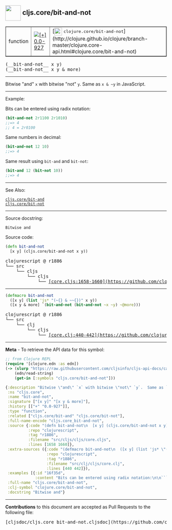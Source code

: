 ## <img width="48px" valign="middle" src="http://i.imgur.com/Hi20huC.png"> cljs.core/bit-and-not

 <table border="1">
<tr>

<td>function</td>
<td><a href="https://github.com/cljsinfo/cljs-api-docs/tree/0.0-927"><img valign="middle" alt="[+] 0.0-927" src="https://img.shields.io/badge/+-0.0--927-lightgrey.svg"></a> </td>
<td>
[<img height="24px" valign="middle" src="http://i.imgur.com/1GjPKvB.png"> <samp>clojure.core/bit-and-not</samp>](http://clojure.github.io/clojure/branch-master/clojure.core-api.html#clojure.core/bit-and-not)
</td>
</tr>
</table>

 <samp>
(__bit-and-not__ x y)<br>
</samp>
 <samp>
(__bit-and-not__ x y & more)<br>
</samp>

---

Bitwise "and" `x` with bitwise "not" `y`.  Same as `x & ~y` in JavaScript.

---

Example:

Bits can be entered using radix notation:

```clj
(bit-and-not 2r1100 2r1010)
;;=> 4
;; 4 = 2r0100
```

Same numbers in decimal:

```clj
(bit-and-not 12 10)
;;=> 4
```

Same result using `bit-and` and `bit-not`:

```clj
(bit-and 12 (bit-not 10))
;;=> 4
```

---

See Also:

[`cljs.core/bit-and`](cljs.core_bit-and.md)<br>
[`cljs.core/bit-not`](cljs.core_bit-not.md)<br>

---

Source docstring:

```
Bitwise and
```

Source code:

```clj
(defn bit-and-not
  [x y] (cljs.core/bit-and-not x y))
```

 <pre>
clojurescript @ r1886
└── src
    └── cljs
        └── cljs
            └── <ins>[core.cljs:1658-1660](https://github.com/clojure/clojurescript/blob/r1886/src/cljs/cljs/core.cljs#L1658-L1660)</ins>
</pre>


---

```clj
(defmacro bit-and-not
  ([x y] (list 'js* "(~{} & ~~{})" x y))
  ([x y & more] `(bit-and-not (bit-and-not ~x ~y) ~@more)))
```

 <pre>
clojurescript @ r1886
└── src
    └── clj
        └── cljs
            └── <ins>[core.clj:440-442](https://github.com/clojure/clojurescript/blob/r1886/src/clj/cljs/core.clj#L440-L442)</ins>
</pre>

---

__Meta__ - To retrieve the API data for this symbol:

```clj
;; from Clojure REPL
(require '[clojure.edn :as edn])
(-> (slurp "https://raw.githubusercontent.com/cljsinfo/cljs-api-docs/catalog/cljs-api.edn")
    (edn/read-string)
    (get-in [:symbols "cljs.core/bit-and-not"]))
```

```clj
{:description "Bitwise \"and\" `x` with bitwise \"not\" `y`.  Same as `x & ~y` in JavaScript.",
 :ns "cljs.core",
 :name "bit-and-not",
 :signature ["[x y]" "[x y & more]"],
 :history [["+" "0.0-927"]],
 :type "function",
 :related ["cljs.core/bit-and" "cljs.core/bit-not"],
 :full-name-encode "cljs.core_bit-and-not",
 :source {:code "(defn bit-and-not\n  [x y] (cljs.core/bit-and-not x y))",
          :repo "clojurescript",
          :tag "r1886",
          :filename "src/cljs/cljs/core.cljs",
          :lines [1658 1660]},
 :extra-sources ({:code "(defmacro bit-and-not\n  ([x y] (list 'js* \"(~{} & ~~{})\" x y))\n  ([x y & more] `(bit-and-not (bit-and-not ~x ~y) ~@more)))",
                  :repo "clojurescript",
                  :tag "r1886",
                  :filename "src/clj/cljs/core.clj",
                  :lines [440 442]}),
 :examples [{:id "16f35d",
             :content "Bits can be entered using radix notation:\n\n```clj\n(bit-and-not 2r1100 2r1010)\n;;=> 4\n;; 4 = 2r0100\n```\n\nSame numbers in decimal:\n\n```clj\n(bit-and-not 12 10)\n;;=> 4\n```\n\nSame result using `bit-and` and `bit-not`:\n\n```clj\n(bit-and 12 (bit-not 10))\n;;=> 4\n```"}],
 :full-name "cljs.core/bit-and-not",
 :clj-symbol "clojure.core/bit-and-not",
 :docstring "Bitwise and"}

```

---

__Contributions__ to this document are accepted as Pull Requests to the following file:

 <pre>
[cljsdoc/cljs.core_bit-and-not.cljsdoc](https://github.com/cljsinfo/cljs-api-docs/blob/master/cljsdoc/cljs.core_bit-and-not.cljsdoc)
</pre>

